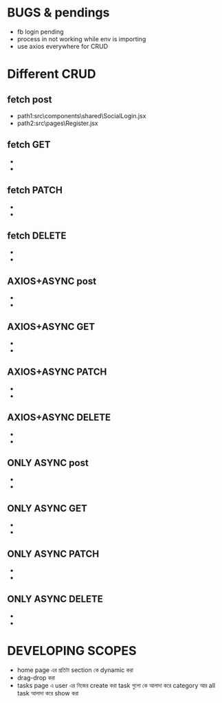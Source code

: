 # BUGS & pendings

- fb login pending
- process in not working while env is importing
- use axios everywhere for CRUD

# Different CRUD

## fetch post

- path1:src\components\shared\SocialLogin.jsx
- path2:src\pages\Register.jsx

## fetch GET

-
-

## fetch PATCH

-
-

## fetch DELETE

-
-

## AXIOS+ASYNC post

-
-

## AXIOS+ASYNC GET

-
-

## AXIOS+ASYNC PATCH

-
-

## AXIOS+ASYNC DELETE

-
-

## ONLY ASYNC post

-
-

## ONLY ASYNC GET

-
-

## ONLY ASYNC PATCH

-
-

## ONLY ASYNC DELETE

-
-

# DEVELOPING SCOPES

- home page এর প্রতিটা section কে dynamic করা
- drag-drop করা
- tasks page এ user এর নিজের create করা task গুলো কে আলাদা করে category আর all task আলাদা করে show করা
